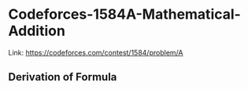 # Codeforces-1584A-Mathematical-Addition
Link: https://codeforces.com/contest/1584/problem/A
## Derivation of Formula

